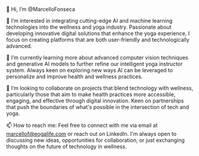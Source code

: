👋 Hi, I’m @MarcelloFonseca

👀 I’m interested in integrating cutting-edge AI and machine learning technologies into the wellness and yoga industry. Passionate about developing innovative digital solutions that enhance the yoga experience, I focus on creating platforms that are both user-friendly and technologically advanced.

🌱 I’m currently learning more about advanced computer vision techniques and generative AI models to further refine our intelligent yoga instructor system. Always keen on exploring new ways AI can be leveraged to personalize and improve health and wellness practices.

💞️ I’m looking to collaborate on projects that blend technology with wellness, particularly those that aim to make health practices more accessible, engaging, and effective through digital innovation. Keen on partnerships that push the boundaries of what's possible in the intersection of tech and yoga.

📫 How to reach me: Feel free to connect with me via email at marcellof@eogalife.com or reach out on LinkedIn. I'm always open to discussing new ideas, opportunities for collaboration, or just exchanging thoughts on the future of technology in wellness.

<!---
MarcelloFonseca/MarcelloFonseca is a ✨ special ✨ repository because its `README.md` (this file) appears on your GitHub profile.
You can click the Preview link to take a look at your changes.
--->
